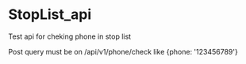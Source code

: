 # StopList_api
Test api for cheking phone in stop list

Post query must be on /api/v1/phone/check like {phone: '123456789'}
